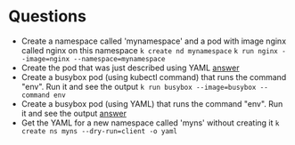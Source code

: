 # Questions

- Create a namespace called 'mynamespace' and a pod with image nginx called nginx on this namespace
    `k create nd mynamespace`
    `k run nginx --image=nginx --namespace=mynamespace`
- Create the pod that was just described using YAML
    [answer](./2-nginx.yaml)
- Create a busybox pod (using kubectl command) that runs the command "env". Run it and see the output
    `k run busybox --image=busybox --command env`
- Create a busybox pod (using YAML) that runs the command "env". Run it and see the output
    [answer](./3-busybox.yaml)
- Get the YAML for a new namespace called 'myns' without creating it
    `k create ns myns --dry-run=client -o yaml`
